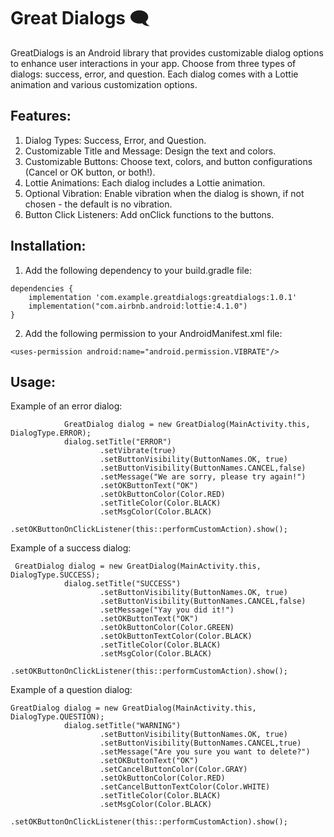 # Great Dialogs :left_speech_bubble:	

GreatDialogs is an Android library that provides customizable dialog options to enhance user interactions in your app.
Choose from three types of dialogs: success, error, and question.
Each dialog comes with a Lottie animation and various customization options.

## Features:
1. Dialog Types: Success, Error, and Question.
2. Customizable Title and Message: Design the text and colors.
3. Customizable Buttons: Choose text, colors, and button configurations (Cancel or OK button, or both!).
4. Lottie Animations: Each dialog includes a Lottie animation.
5. Optional Vibration: Enable vibration when the dialog is shown, if not chosen - the default is no vibration.
6. Button Click Listeners: Add onClick functions to the buttons.

## Installation:
1. Add the following dependency to your build.gradle file:
```
dependencies {
    implementation 'com.example.greatdialogs:greatdialogs:1.0.1'
    implementation("com.airbnb.android:lottie:4.1.0")
}
```
2. Add the following permission to your AndroidManifest.xml file:

```
<uses-permission android:name="android.permission.VIBRATE"/>
```
## Usage:

Example of an error dialog:

```
            GreatDialog dialog = new GreatDialog(MainActivity.this, DialogType.ERROR);
            dialog.setTitle("ERROR")
                    .setVibrate(true)
                    .setButtonVisibility(ButtonNames.OK, true)
                    .setButtonVisibility(ButtonNames.CANCEL,false)
                    .setMessage("We are sorry, please try again!")
                    .setOKButtonText("OK")
                    .setOkButtonColor(Color.RED)
                    .setTitleColor(Color.BLACK)
                    .setMsgColor(Color.BLACK)
                    .setOKButtonOnClickListener(this::performCustomAction).show();
```

Example of a success dialog:

```
 GreatDialog dialog = new GreatDialog(MainActivity.this, DialogType.SUCCESS);
            dialog.setTitle("SUCCESS")
                    .setButtonVisibility(ButtonNames.OK, true)
                    .setButtonVisibility(ButtonNames.CANCEL,false)
                    .setMessage("Yay you did it!")
                    .setOKButtonText("OK")
                    .setOkButtonColor(Color.GREEN)
                    .setOkButtonTextColor(Color.BLACK)
                    .setTitleColor(Color.BLACK)
                    .setMsgColor(Color.BLACK)
                    .setOKButtonOnClickListener(this::performCustomAction).show();
```

Example of a question dialog:

```
GreatDialog dialog = new GreatDialog(MainActivity.this, DialogType.QUESTION);
            dialog.setTitle("WARNING")
                    .setButtonVisibility(ButtonNames.OK, true)
                    .setButtonVisibility(ButtonNames.CANCEL,true)
                    .setMessage("Are you sure you want to delete?")
                    .setOKButtonText("OK")
                    .setCancelButtonColor(Color.GRAY)
                    .setOkButtonColor(Color.RED)
                    .setCancelButtonTextColor(Color.WHITE)
                    .setTitleColor(Color.BLACK)
                    .setMsgColor(Color.BLACK)
                    .setOKButtonOnClickListener(this::performCustomAction).show();
```








